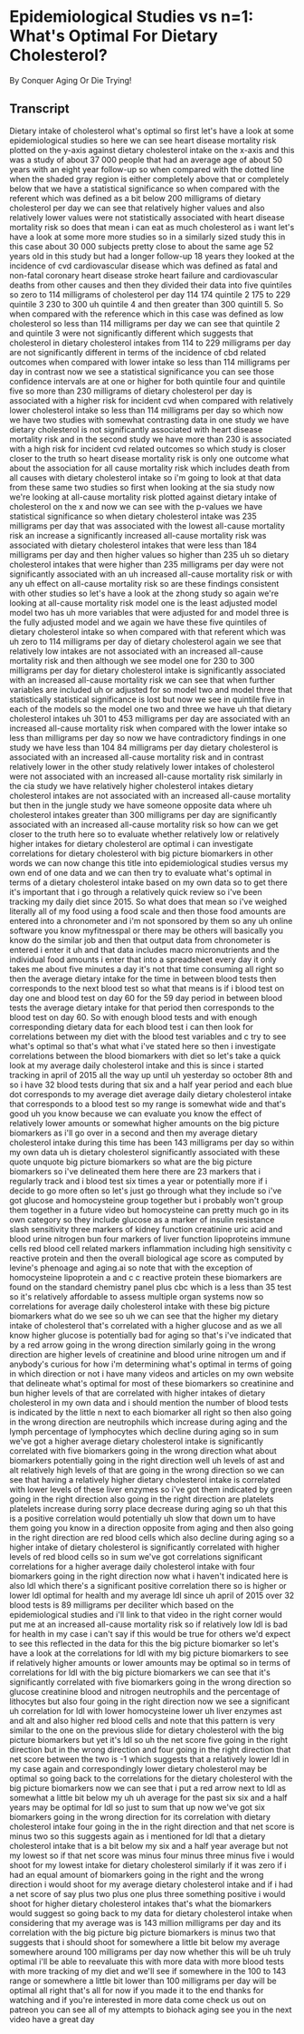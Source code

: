 # Epidemiological Studies vs n=1: What's Optimal For Dietary Cholesterol?

By Conquer Aging Or Die Trying! 


## Transcript

Dietary intake of cholesterol what's optimal so first let's have a look at some epidemiological studies so here we can see heart disease mortality risk plotted on the y-axis against dietary cholesterol intake on the x-axis and this was a study of about 37 000 people that had an average age of about 50 years with an eight year follow-up so when compared with the dotted line when the shaded gray region is either completely above that or completely below that we have a statistical significance so when compared with the referent which was defined as a bit below 200 milligrams of dietary cholesterol per day we can see that relatively higher values and also relatively lower values were not statistically associated with heart disease mortality risk so does that mean i can eat as much cholesterol as i want let's have a look at some more more studies so in a similarly sized study this in this case about 30 000 subjects pretty close to about the same age 52 years old in this study but had a longer follow-up 18 years they looked at the incidence of cvd cardiovascular disease which was defined as fatal and non-fatal coronary heart disease stroke heart failure and cardiovascular deaths from other causes and then they divided their data into five quintiles so zero to 114 milligrams of cholesterol per day 114 174 quintile 2 175 to 229 quintile 3 230 to 300 uh quintile 4 and then greater than 300 quintill 5. So when compared with the reference which in this case was defined as low cholesterol so less than 114 milligrams per day we can see that quintile 2 and quintile 3 were not significantly different which suggests that cholesterol in dietary cholesterol intakes from 114 to 229 milligrams per day are not significantly different in terms of the incidence of cbd related outcomes when compared with lower intake so less than 114 milligrams per day in contrast now we see a statistical significance you can see those confidence intervals are at one or higher for both quintile four and quintile five so more than 230 milligrams of dietary cholesterol per day is associated with a higher risk for incident cvd when compared with relatively lower cholesterol intake so less than 114 milligrams per day so which now we have two studies with somewhat contrasting data in one study we have dietary cholesterol is not significantly associated with heart disease mortality risk and in the second study we have more than 230 is associated with a high risk for incident cvd related outcomes so which study is closer closer to the truth so heart disease mortality risk is only one outcome what about the association for all cause mortality risk which includes death from all causes with dietary cholesterol intake so i'm going to look at that data from these same two studies so first when looking at the sia study now we're looking at all-cause mortality risk plotted against dietary intake of cholesterol on the x and now we can see with the p-values we have statistical significance so when dietary cholesterol intake was 235 milligrams per day that was associated with the lowest all-cause mortality risk an increase a significantly increased all-cause mortality risk was associated with dietary cholesterol intakes that were less than 184 milligrams per day and then higher values so higher than 235 uh so dietary cholesterol intakes that were higher than 235 milligrams per day were not significantly associated with an uh increased all-cause mortality risk or with any uh effect on all-cause mortality risk so are these findings consistent with other studies so let's have a look at the zhong study so again we're looking at all-cause mortality risk model one is the least adjusted model model two has uh more variables that were adjusted for and model three is the fully adjusted model and we again we have these five quintiles of dietary cholesterol intake so when compared with that referent which was uh zero to 114 milligrams per day of dietary cholesterol again we see that relatively low intakes are not associated with an increased all-cause mortality risk and then although we see model one for 230 to 300 milligrams per day for dietary cholesterol intake is significantly associated with an increased all-cause mortality risk we can see that when further variables are included uh or adjusted for so model two and model three that statistically statistical significance is lost but now we see in quintile five in each of the models so the model one two and three we have uh that dietary cholesterol intakes uh 301 to 453 milligrams per day are associated with an increased all-cause mortality risk when compared with the lower intake so less than milligrams per day so now we have contradictory findings in one study we have less than 104 84 milligrams per day dietary cholesterol is associated with an increased all-cause mortality risk and in contrast relatively lower in the other study relatively lower intakes of cholesterol were not associated with an increased all-cause mortality risk similarly in the cia study we have relatively higher cholesterol intakes dietary cholesterol intakes are not associated with an increased all-cause mortality but then in the jungle study we have someone opposite data where uh cholesterol intakes greater than 300 milligrams per day are significantly associated with an increased all-cause mortality risk so how can we get closer to the truth here so to evaluate whether relatively low or relatively higher intakes for dietary cholesterol are optimal i can investigate correlations for dietary cholesterol with big picture biomarkers in other words we can now change this title into epidemiological studies versus my own end of one data and we can then try to evaluate what's optimal in terms of a dietary cholesterol intake based on my own data so to get there it's important that i go through a relatively quick review so i've been tracking my daily diet since 2015. So what does that mean so i've weighed literally all of my food using a food scale and then those food amounts are entered into a chronometer and i'm not sponsored by them so any uh online software you know myfitnesspal or there may be others will basically you know do the similar job and then that output data from chronometer is entered i enter it uh and that data includes macro micronutrients and the individual food amounts i enter that into a spreadsheet every day it only takes me about five minutes a day it's not that time consuming all right so then the average dietary intake for the time in between blood tests then corresponds to the next blood test so what that means is if i blood test on day one and blood test on day 60 for the 59 day period in between blood tests the average dietary intake for that period then corresponds to the blood test on day 60. So with enough blood tests and with enough corresponding dietary data for each blood test i can then look for correlations between my diet with the blood test variables and c try to see what's optimal so that's what what i've stated here so then i investigate correlations between the blood biomarkers with diet so let's take a quick look at my average daily cholesterol intake and this is since i started tracking in april of 2015 all the way up until uh yesterday so october 8th and so i have 32 blood tests during that six and a half year period and each blue dot corresponds to my average diet average daily dietary cholesterol intake that corresponds to a blood test so my range is somewhat wide and that's good uh you know because we can evaluate you know the effect of relatively lower amounts or somewhat higher amounts on the big picture biomarkers as i'll go over in a second and then my average dietary cholesterol intake during this time has been 143 milligrams per day so within my own data uh is dietary cholesterol significantly associated with these quote unquote big picture biomarkers so what are the big picture biomarkers so i've delineated them here there are 23 markers that i regularly track and i blood test six times a year or potentially more if i decide to go more often so let's just go through what they include so i've got glucose and homocysteine group together but i probably won't group them together in a future video but homocysteine can pretty much go in its own category so they include glucose as a marker of insulin resistance slash sensitivity three markers of kidney function creatinine uric acid and blood urine nitrogen bun four markers of liver function lipoproteins immune cells red blood cell related markers inflammation including high sensitivity c reactive protein and then the overall biological age score as computed by levine's phenoage and aging.ai so note that with the exception of homocysteine lipoprotein a and c c reactive protein these biomarkers are found on the standard chemistry panel plus cbc which is a less than 35 test so it's relatively affordable to assess multiple organ systems now so correlations for average daily cholesterol intake with these big picture biomarkers what do we see so uh we can see that the higher my dietary intake of cholesterol that's correlated with a higher glucose and as we all know higher glucose is potentially bad for aging so that's i've indicated that by a red arrow going in the wrong direction similarly going in the wrong direction are higher levels of creatinine and blood urine nitrogen um and if anybody's curious for how i'm determining what's optimal in terms of going in which direction or not i have many videos and articles on my own website that delineate what's optimal for most of these biomarkers so creatinine and bun higher levels of that are correlated with higher intakes of dietary cholesterol in my own data and i should mention the number of blood tests is indicated by the little n next to each biomarker all right so then also going in the wrong direction are neutrophils which increase during aging and the lymph percentage of lymphocytes which decline during aging so in sum we've got a higher average dietary cholesterol intake is significantly correlated with five biomarkers going in the wrong direction what about biomarkers potentially going in the right direction well uh levels of ast and alt relatively high levels of that are going in the wrong direction so we can see that having a relatively higher dietary cholesterol intake is correlated with lower levels of these liver enzymes so i've got them indicated by green going in the right direction also going in the right direction are platelets platelets increase during sorry place decrease during aging so uh that this is a positive correlation would potentially uh slow that down um to have them going you know in a direction opposite from aging and then also going in the right direction are red blood cells which also decline during aging so a higher intake of dietary cholesterol is significantly correlated with higher levels of red blood cells so in sum we've got correlations significant correlations for a higher average daily cholesterol intake with four biomarkers going in the right direction now what i haven't indicated here is also ldl which there's a significant positive correlation there so is higher or lower ldl optimal for health and my average ldl since uh april of 2015 over 32 blood tests is 89 milligrams per deciliter which based on the epidemiological studies and i'll link to that video in the right corner would put me at an increased all-cause mortality risk so if relatively low ldl is bad for health in my case i can't say if this would be true for others we'd expect to see this reflected in the data for this the big picture biomarker so let's have a look at the correlations for ldl with my big picture biomarkers to see if relatively higher amounts or lower amounts may be optimal so in terms of correlations for ldl with the big picture biomarkers we can see that it's significantly correlated with five biomarkers going in the wrong direction so glucose creatinine blood and nitrogen neutrophils and the percentage of lithocytes but also four going in the right direction now we see a significant uh correlation for ldl with lower homocysteine lower uh liver enzymes ast and alt and also higher red blood cells and note that this pattern is very similar to the one on the previous slide for dietary cholesterol with the big picture biomarkers but yet it's ldl so uh the net score five going in the right direction but in the wrong direction and four going in the right direction that net score between the two is -1 which suggests that a relatively lower ldl in my case again and correspondingly lower dietary cholesterol may be optimal so going back to the correlations for the dietary cholesterol with the big picture biomarkers now we can see that i put a red arrow next to ldl as somewhat a little bit below my uh uh average for the past six six and a half years may be optimal for ldl so just to sum that up now we've got six biomarkers going in the wrong direction for its correlation with dietary cholesterol intake four going in the in the right direction and that net score is minus two so this suggests again as i mentioned for ldl that a dietary cholesterol intake that is a bit below my six and a half year average but not my lowest so if that net score was minus four minus three minus five i would shoot for my lowest intake for dietary cholesterol similarly if it was zero if i had an equal amount of biomarkers going in the right and the wrong direction i would shoot for my average dietary cholesterol intake and if i had a net score of say plus two plus one plus three something positive i would shoot for higher dietary cholesterol intakes that's what the biomarkers would suggest so going back to my data for dietary cholesterol intake when considering that my average was is 143 million milligrams per day and its correlation with the big picture big picture biomarkers is minus two that suggests that i should shoot for somewhere a little bit below my average somewhere around 100 milligrams per day now whether this will be uh truly optimal i'll be able to reevaluate this with more data with more blood tests with more tracking of my diet and we'll see if somewhere in the 100 to 143 range or somewhere a little bit lower than 100 milligrams per day will be optimal all right that's all for now if you made it to the end thanks for watching and if you're interested in more data come check us out on patreon you can see all of my attempts to biohack aging see you in the next video have a great day
